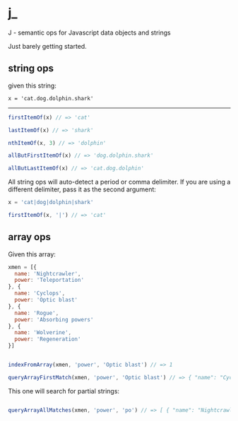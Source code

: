 # j_
J - semantic ops for Javascript data objects and strings

Just barely getting started.

## string ops

given this string:

```x = 'cat.dog.dolphin.shark'```

---

```javascript
firstItemOf(x) // => 'cat'

lastItemOf(x) // => 'shark'

nthItemOf(x, 3) // => 'dolphin'

allButFirstItemOf(x) // => 'dog.dolphin.shark'

allButLastItemOf(x) // => 'cat.dog.dolphin'
```

All string ops will auto-detect a period or comma delimiter. If you are using a different delimiter, pass it as the second argument:

```javascript
x = 'cat|dog|dolphin|shark'

firstItemOf(x, '|') // => 'cat'

```

## array ops

Given this array:

```javascript
xmen = [{
  name: 'Nightcrawler',
  power: 'Teleportation'
}, {
  name: 'Cyclops',
  power: 'Optic blast'
}, {
  name: 'Rogue',
  power: 'Absorbing powers'
}, {
  name: 'Wolverine',
  power: 'Regeneration'
}]
```

```javascript

indexFromArray(xmen, 'power', 'Optic blast') // => 1

queryArrayFirstMatch(xmen, 'power', 'Optic blast') // => { "name": "Cyclops", "power": "Optic blast" }

```

This one will search for partial strings:
```javascript

queryArrayAllMatches(xmen, 'power', 'po') // => [ { "name": "Nightcrawler", "power": "Teleportation" }, { "name": "Rogue", "power": "Absorbing powers" } ]

```
